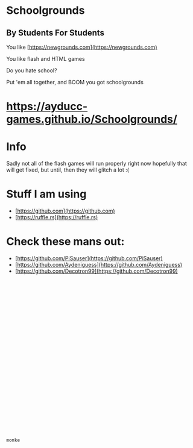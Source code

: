 # Schoolgrounds
## By Students For Students
You like [https://newgrounds.com](https://newgrounds.com)

You like flash and HTML games

Do you hate school?

Put 'em all together, and BOOM you got schoolgrounds

# https://ayducc-games.github.io/Schoolgrounds/

# Info
Sadly not all of the flash games will run properly right now hopefully that will get fixed, but until, then they will glitch a lot :(

# Stuff I am using
- [https://github.com](https://github.com) 
- [https://ruffle.rs](https://ruffle.rs)

# Check these mans out:
- [https://github.com/PiSauser](https://github.com/PiSauser)
- [https://github.com/Aydeniguess](https://github.com/Aydeniguess)
- [https://github.com/Decotron99](https://github.com/Decotron99)

```txt






























monke
```
